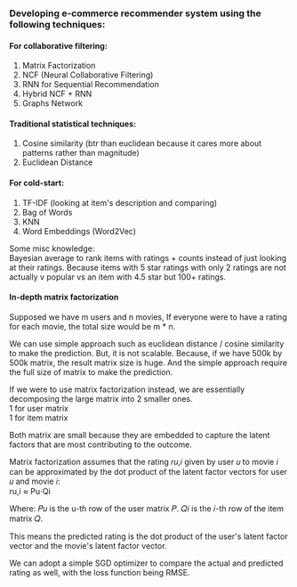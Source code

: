 ### Developing e-commerce recommender system using the following techniques:

#### For collaborative filtering:
1) Matrix Factorization
2) NCF (Neural Collaborative Filtering)
3) RNN for Sequential Recommendation
4) Hybrid NCF + RNN
5) Graphs Network


#### Traditional statistical techniques:
1) Cosine similarity (btr than euclidean because it cares more about patterns rather than magnitude)
2) Euclidean Distance


#### For cold-start:
1) TF-IDF (looking at item's description and comparing)
2) Bag of Words
3) KNN
4) Word Embeddings (Word2Vec)


Some misc knowledge:<br>
Bayesian average to rank items with ratings + counts instead of just looking at their ratings.
Because items with 5 star ratings with only 2 ratings are not actually v popular vs an item with 4.5 star but 100+ ratings. 



#### In-depth matrix factorization

Supposed we have m users and n movies, 
If everyone were to have a rating for each movie, the total size would be m * n. 

We can use simple approach such as euclidean distance / cosine similarity to make the prediction. But, it is not scalable.
Because, if we have 500k by 500k matrix, the result matrix size is huge. And the simple approach require the full size of matrix to make the prediction. 

If we were to use matrix factorization instead, we are essentially decomposing the large matrix into 2 smaller ones. 
<BR>1 for user matrix
<BR>1 for item matrix

Both matrix are small because they are embedded to capture the latent factors that are most contributing to the outcome. 

Matrix factorization assumes that the rating 𝑟𝑢,𝑖 given by user 𝑢 to movie 𝑖 can be approximated by the dot product of the latent factor vectors for user 𝑢 and movie 𝑖:<BR>
ru,i ≈ Pu⋅Qi

Where:
𝑃𝑢 is the u-th row of the user matrix 𝑃.
𝑄𝑖 is the 𝑖-th row of the item matrix 𝑄.

This means the predicted rating is the dot product of the user's latent factor vector and the movie's latent factor vector.

We can adopt a simple SGD optimizer to compare the actual and predicted rating as well, with the loss function being RMSE. 
​

